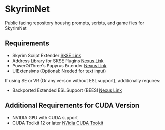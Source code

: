 # SkyrimNet

Public facing repository housing prompts, scripts, and game files for SkyrimNet

## Requirements
- Skyrim Script Extender [SKSE Link](https://skse.silverlock.org/)
- Address Library for SKSE Plugins [Nexus Link](https://www.nexusmods.com/skyrimspecialedition/mods/32444)
- PowerOfThree's Papyrus Extender [Nexus Link](https://www.nexusmods.com/skyrimspecialedition/mods/22854)
- UIExtensions (Optional: Needed for text input)

If using SE or VR (Or any version without ESL support), additionally requires:
- Backported Extended ESL Support (BEES) [Nexus Link](https://www.nexusmods.com/skyrimspecialedition/mods/106441)

## Additional Requirements for CUDA Version 
- NVIDIA GPU with CUDA support
- CUDA Toolkit 12 or later [NVidia CUDA Toolkit](https://developer.nvidia.com/cuda-downloads)
